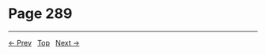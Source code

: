 # Page 289


---
[← Prev](/pages/page-288.md) &nbsp; [Top](/index.md) &nbsp; [Next →](/pages/page-290.md)
